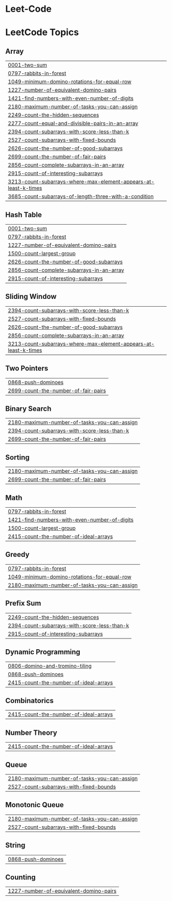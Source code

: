 # Leet-Code
<!---LeetCode Topics Start-->
# LeetCode Topics
## Array
|  |
| ------- |
| [0001-two-sum](https://github.com/yashphy04/Leet-Code/tree/master/0001-two-sum) |
| [0797-rabbits-in-forest](https://github.com/yashphy04/Leet-Code/tree/master/0797-rabbits-in-forest) |
| [1049-minimum-domino-rotations-for-equal-row](https://github.com/yashphy04/Leet-Code/tree/master/1049-minimum-domino-rotations-for-equal-row) |
| [1227-number-of-equivalent-domino-pairs](https://github.com/yashphy04/Leet-Code/tree/master/1227-number-of-equivalent-domino-pairs) |
| [1421-find-numbers-with-even-number-of-digits](https://github.com/yashphy04/Leet-Code/tree/master/1421-find-numbers-with-even-number-of-digits) |
| [2180-maximum-number-of-tasks-you-can-assign](https://github.com/yashphy04/Leet-Code/tree/master/2180-maximum-number-of-tasks-you-can-assign) |
| [2249-count-the-hidden-sequences](https://github.com/yashphy04/Leet-Code/tree/master/2249-count-the-hidden-sequences) |
| [2277-count-equal-and-divisible-pairs-in-an-array](https://github.com/yashphy04/Leet-Code/tree/master/2277-count-equal-and-divisible-pairs-in-an-array) |
| [2394-count-subarrays-with-score-less-than-k](https://github.com/yashphy04/Leet-Code/tree/master/2394-count-subarrays-with-score-less-than-k) |
| [2527-count-subarrays-with-fixed-bounds](https://github.com/yashphy04/Leet-Code/tree/master/2527-count-subarrays-with-fixed-bounds) |
| [2626-count-the-number-of-good-subarrays](https://github.com/yashphy04/Leet-Code/tree/master/2626-count-the-number-of-good-subarrays) |
| [2699-count-the-number-of-fair-pairs](https://github.com/yashphy04/Leet-Code/tree/master/2699-count-the-number-of-fair-pairs) |
| [2856-count-complete-subarrays-in-an-array](https://github.com/yashphy04/Leet-Code/tree/master/2856-count-complete-subarrays-in-an-array) |
| [2915-count-of-interesting-subarrays](https://github.com/yashphy04/Leet-Code/tree/master/2915-count-of-interesting-subarrays) |
| [3213-count-subarrays-where-max-element-appears-at-least-k-times](https://github.com/yashphy04/Leet-Code/tree/master/3213-count-subarrays-where-max-element-appears-at-least-k-times) |
| [3685-count-subarrays-of-length-three-with-a-condition](https://github.com/yashphy04/Leet-Code/tree/master/3685-count-subarrays-of-length-three-with-a-condition) |
## Hash Table
|  |
| ------- |
| [0001-two-sum](https://github.com/yashphy04/Leet-Code/tree/master/0001-two-sum) |
| [0797-rabbits-in-forest](https://github.com/yashphy04/Leet-Code/tree/master/0797-rabbits-in-forest) |
| [1227-number-of-equivalent-domino-pairs](https://github.com/yashphy04/Leet-Code/tree/master/1227-number-of-equivalent-domino-pairs) |
| [1500-count-largest-group](https://github.com/yashphy04/Leet-Code/tree/master/1500-count-largest-group) |
| [2626-count-the-number-of-good-subarrays](https://github.com/yashphy04/Leet-Code/tree/master/2626-count-the-number-of-good-subarrays) |
| [2856-count-complete-subarrays-in-an-array](https://github.com/yashphy04/Leet-Code/tree/master/2856-count-complete-subarrays-in-an-array) |
| [2915-count-of-interesting-subarrays](https://github.com/yashphy04/Leet-Code/tree/master/2915-count-of-interesting-subarrays) |
## Sliding Window
|  |
| ------- |
| [2394-count-subarrays-with-score-less-than-k](https://github.com/yashphy04/Leet-Code/tree/master/2394-count-subarrays-with-score-less-than-k) |
| [2527-count-subarrays-with-fixed-bounds](https://github.com/yashphy04/Leet-Code/tree/master/2527-count-subarrays-with-fixed-bounds) |
| [2626-count-the-number-of-good-subarrays](https://github.com/yashphy04/Leet-Code/tree/master/2626-count-the-number-of-good-subarrays) |
| [2856-count-complete-subarrays-in-an-array](https://github.com/yashphy04/Leet-Code/tree/master/2856-count-complete-subarrays-in-an-array) |
| [3213-count-subarrays-where-max-element-appears-at-least-k-times](https://github.com/yashphy04/Leet-Code/tree/master/3213-count-subarrays-where-max-element-appears-at-least-k-times) |
## Two Pointers
|  |
| ------- |
| [0868-push-dominoes](https://github.com/yashphy04/Leet-Code/tree/master/0868-push-dominoes) |
| [2699-count-the-number-of-fair-pairs](https://github.com/yashphy04/Leet-Code/tree/master/2699-count-the-number-of-fair-pairs) |
## Binary Search
|  |
| ------- |
| [2180-maximum-number-of-tasks-you-can-assign](https://github.com/yashphy04/Leet-Code/tree/master/2180-maximum-number-of-tasks-you-can-assign) |
| [2394-count-subarrays-with-score-less-than-k](https://github.com/yashphy04/Leet-Code/tree/master/2394-count-subarrays-with-score-less-than-k) |
| [2699-count-the-number-of-fair-pairs](https://github.com/yashphy04/Leet-Code/tree/master/2699-count-the-number-of-fair-pairs) |
## Sorting
|  |
| ------- |
| [2180-maximum-number-of-tasks-you-can-assign](https://github.com/yashphy04/Leet-Code/tree/master/2180-maximum-number-of-tasks-you-can-assign) |
| [2699-count-the-number-of-fair-pairs](https://github.com/yashphy04/Leet-Code/tree/master/2699-count-the-number-of-fair-pairs) |
## Math
|  |
| ------- |
| [0797-rabbits-in-forest](https://github.com/yashphy04/Leet-Code/tree/master/0797-rabbits-in-forest) |
| [1421-find-numbers-with-even-number-of-digits](https://github.com/yashphy04/Leet-Code/tree/master/1421-find-numbers-with-even-number-of-digits) |
| [1500-count-largest-group](https://github.com/yashphy04/Leet-Code/tree/master/1500-count-largest-group) |
| [2415-count-the-number-of-ideal-arrays](https://github.com/yashphy04/Leet-Code/tree/master/2415-count-the-number-of-ideal-arrays) |
## Greedy
|  |
| ------- |
| [0797-rabbits-in-forest](https://github.com/yashphy04/Leet-Code/tree/master/0797-rabbits-in-forest) |
| [1049-minimum-domino-rotations-for-equal-row](https://github.com/yashphy04/Leet-Code/tree/master/1049-minimum-domino-rotations-for-equal-row) |
| [2180-maximum-number-of-tasks-you-can-assign](https://github.com/yashphy04/Leet-Code/tree/master/2180-maximum-number-of-tasks-you-can-assign) |
## Prefix Sum
|  |
| ------- |
| [2249-count-the-hidden-sequences](https://github.com/yashphy04/Leet-Code/tree/master/2249-count-the-hidden-sequences) |
| [2394-count-subarrays-with-score-less-than-k](https://github.com/yashphy04/Leet-Code/tree/master/2394-count-subarrays-with-score-less-than-k) |
| [2915-count-of-interesting-subarrays](https://github.com/yashphy04/Leet-Code/tree/master/2915-count-of-interesting-subarrays) |
## Dynamic Programming
|  |
| ------- |
| [0806-domino-and-tromino-tiling](https://github.com/yashphy04/Leet-Code/tree/master/0806-domino-and-tromino-tiling) |
| [0868-push-dominoes](https://github.com/yashphy04/Leet-Code/tree/master/0868-push-dominoes) |
| [2415-count-the-number-of-ideal-arrays](https://github.com/yashphy04/Leet-Code/tree/master/2415-count-the-number-of-ideal-arrays) |
## Combinatorics
|  |
| ------- |
| [2415-count-the-number-of-ideal-arrays](https://github.com/yashphy04/Leet-Code/tree/master/2415-count-the-number-of-ideal-arrays) |
## Number Theory
|  |
| ------- |
| [2415-count-the-number-of-ideal-arrays](https://github.com/yashphy04/Leet-Code/tree/master/2415-count-the-number-of-ideal-arrays) |
## Queue
|  |
| ------- |
| [2180-maximum-number-of-tasks-you-can-assign](https://github.com/yashphy04/Leet-Code/tree/master/2180-maximum-number-of-tasks-you-can-assign) |
| [2527-count-subarrays-with-fixed-bounds](https://github.com/yashphy04/Leet-Code/tree/master/2527-count-subarrays-with-fixed-bounds) |
## Monotonic Queue
|  |
| ------- |
| [2180-maximum-number-of-tasks-you-can-assign](https://github.com/yashphy04/Leet-Code/tree/master/2180-maximum-number-of-tasks-you-can-assign) |
| [2527-count-subarrays-with-fixed-bounds](https://github.com/yashphy04/Leet-Code/tree/master/2527-count-subarrays-with-fixed-bounds) |
## String
|  |
| ------- |
| [0868-push-dominoes](https://github.com/yashphy04/Leet-Code/tree/master/0868-push-dominoes) |
## Counting
|  |
| ------- |
| [1227-number-of-equivalent-domino-pairs](https://github.com/yashphy04/Leet-Code/tree/master/1227-number-of-equivalent-domino-pairs) |
<!---LeetCode Topics End-->